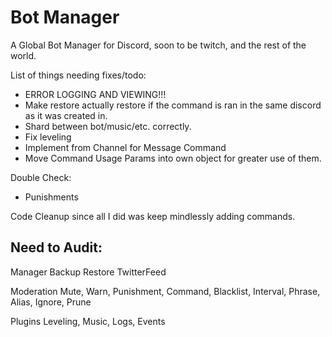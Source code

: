 # Bot Manager
A Global Bot Manager for Discord, soon to be twitch, and the rest of the world.

List of things needing fixes/todo:
- ERROR LOGGING AND VIEWING!!!
- Make restore actually restore if the command is ran in the same discord as it was created in.
- Shard between bot/music/etc. correctly.
- Fix leveling
- Implement from Channel for Message Command
- Move Command Usage Params into own object for greater use of them.

Double Check:
- Punishments



Code Cleanup since all I did was keep mindlessly adding commands.

## Need to Audit:

Manager
	Backup
	Restore
	TwitterFeed

Moderation
	Mute,
	Warn,
	Punishment,
	Command,
	Blacklist,
	Interval,
	Phrase,
	Alias,
	Ignore,
	Prune

Plugins
	Leveling,
	Music,
	Logs,
	Events